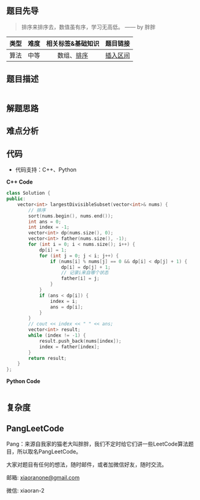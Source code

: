 ## 题目先导

> 排序来排序去，数值虽有序，学习无高低。 —— by 胖胖

| 类型 | 难度 | 相关标签&基础知识 | 题目链接 |
| :------: | :--------: | :---: | :------: | 
| 算法 | 中等 | 数组、[排序](#) | [插入区间](#) | 

## 题目描述

```

```

## 解题思路


## 难点分析


## 代码
- 代码支持：C++、Python

**C++ Code**
```C++
class Solution {
public:
    vector<int> largestDivisibleSubset(vector<int>& nums) {
        // 排序
        sort(nums.begin(), nums.end());
        int ans = 0;
        int index = -1;
        vector<int> dp(nums.size(), 0);
        vector<int> father(nums.size(), -1);
        for (int i = 0; i < nums.size(); i++) {
            dp[i] = 1;
            for (int j = 0; j < i; j++) {
                if (nums[i] % nums[j] == 0 && dp[i] < dp[j] + 1) {
                    dp[i] = dp[j] + 1;
                    // 记录i来自哪个状态
                    father[i] = j;
                }
            }
            if (ans < dp[i]) {
                index = i;
                ans = dp[i];
            }
        }
        // cout << index << " " << ans;
        vector<int> result;
        while (index != -1) {
            result.push_back(nums[index]);
            index = father[index];
        }
        return result;
    }
};
```

**Python Code**
```Python

```

## 复杂度


## PangLeetCode

Pang：来源自我家的猫老大叫胖胖，我们不定时给它们讲一些LeetCode算法题目，所以取名PangLeetCode。

大家对题目有任何的想法，随时邮件，或者加微信好友，随时交流。

邮箱: xiaoranone@gmail.com

微信: xiaoran-2 